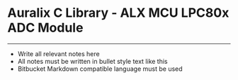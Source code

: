 # Auralix C Library - ALX MCU LPC80x ADC Module
---
- Write all relevant notes here
- All notes must be written in bullet style text like this
- Bitbucket Markdown compatible language must be used
